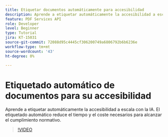 ```yaml
---
title: Etiquetar documentos automáticamente para accesibilidad
description: Aprende a etiquetar automáticamente la accesibilidad a escala con la IA
feature: PDF Services API
role: Developer
level: Beginner
type: Tutorial
jira: KT-15031
source-git-commit: 72088d95c4445cf306200749a6806792b6b6236e
workflow-type: tm+mt
source-wordcount: '43'
ht-degree: 0%

---
```


# Etiquetado automático de documentos para su accesibilidad

Aprende a etiquetar automáticamente la accesibilidad a escala con la IA. El etiquetado automático reduce el tiempo y el coste necesarios para alcanzar el cumplimiento normativo.

>[!VIDEO](https://video.tv.adobe.com/v/3428310?hidetitle=true)

